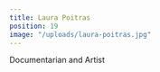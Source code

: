 ```yaml
---
title: Laura Poitras
position: 19
image: "/uploads/laura-poitras.jpg"
---
```


Documentarian and Artist
